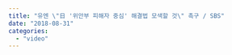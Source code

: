 ```yaml
---
title: "유엔 \"日 '위안부 피해자 중심' 해결법 모색할 것\" 촉구 / SBS"
date: "2018-08-31"
categories: 
  - "video"
---
```



